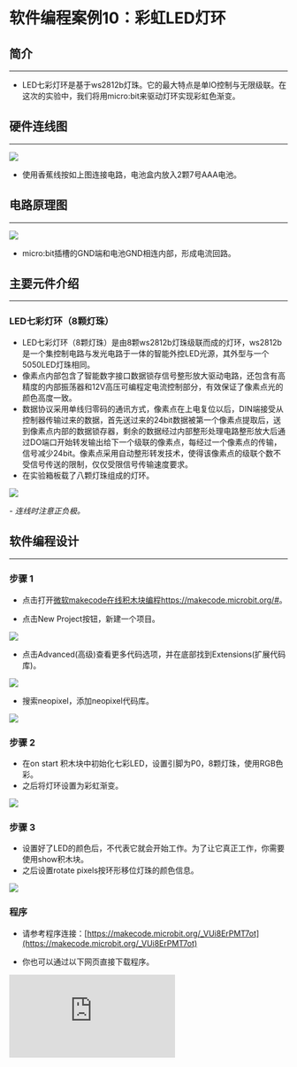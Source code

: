 ﻿# 软件编程案例10：彩虹LED灯环

## 简介 ##
---
- LED七彩灯环是基于ws2812b灯珠。它的最大特点是单IO控制与无限级联。在这次的实验中，我们将用micro:bit来驱动灯环实现彩虹色渐变。
## 硬件连线图 ##
---
![](https://wiki-media-ef.oss-cn-hongkong.aliyuncs.com/docs/microbit/circuit-design/microbit-experiment-box-kit/images/zm91HVe.png)

- 使用香蕉线按如上图连接电路，电池盒内放入2颗7号AAA电池。

## 电路原理图 ##
---
![](https://wiki-media-ef.oss-cn-hongkong.aliyuncs.com/docs/microbit/circuit-design/microbit-experiment-box-kit/images/plRaylG.png)

- micro:bit插槽的GND端和电池GND相连内部，形成电流回路。

## 主要元件介绍 ##
---
### LED七彩灯环（8颗灯珠）
- LED七彩灯环（8颗灯珠）是由8颗ws2812b灯珠级联而成的灯环，ws2812b是一个集控制电路与发光电路于一体的智能外控LED光源，其外型与一个5050LED灯珠相同。
- 像素点内部包含了智能数字接口数据锁存信号整形放大驱动电路，还包含有高精度的内部振荡器和12V高压可编程定电流控制部分，有效保证了像素点光的颜色高度一致。
- 数据协议采用单线归零码的通讯方式，像素点在上电复位以后，DIN端接受从控制器传输过来的数据，首先送过来的24bit数据被第一个像素点提取后，送到像素点内部的数据锁存器，剩余的数据经过内部整形处理电路整形放大后通过DO端口开始转发输出给下一个级联的像素点，每经过一个像素点的传输，信号减少24bit。像素点采用自动整形转发技术，使得该像素点的级联个数不受信号传送的限制，仅仅受限信号传输速度要求。
- 在实验箱板载了八颗灯珠组成的灯环。

![](https://wiki-media-ef.oss-cn-hongkong.aliyuncs.com/docs/microbit/circuit-design/microbit-experiment-box-kit/images/vCBPKXo.png)

*- 连线时注意正负极。*

## 软件编程设计
---
### 步骤 1

- 点击打开[微软makecode在线积木块编程https://makecode.microbit.org/#](https://makecode.microbit.org/#)。

- 点击New Project按钮，新建一个项目。

![](https://wiki-media-ef.oss-cn-hongkong.aliyuncs.com/docs/microbit/circuit-design/microbit-experiment-box-kit/images/t34k5Zb.png)

- 点击Advanced(高级)查看更多代码选项，并在底部找到Extensions(扩展代码库)。

![](https://wiki-media-ef.oss-cn-hongkong.aliyuncs.com/docs/microbit/circuit-design/microbit-experiment-box-kit/images/Zg0fO6x.png)

- 搜索neopixel，添加neopixel代码库。

![](https://wiki-media-ef.oss-cn-hongkong.aliyuncs.com/docs/microbit/circuit-design/microbit-experiment-box-kit/images/pqB776X.png)

### 步骤 2
- 在on start 积木块中初始化七彩LED，设置引脚为P0，8颗灯珠，使用RGB色彩。
- 之后将灯环设置为彩虹渐变。

![](https://wiki-media-ef.oss-cn-hongkong.aliyuncs.com/docs/microbit/circuit-design/microbit-experiment-box-kit/images/aamdVlu.png)

### 步骤 3
- 设置好了LED的颜色后，不代表它就会开始工作。为了让它真正工作，你需要使用show积木块。
- 之后设置rotate pixels按环形移位灯珠的颜色信息。

![](https://wiki-media-ef.oss-cn-hongkong.aliyuncs.com/docs/microbit/circuit-design/microbit-experiment-box-kit/images/5juGvN5.png)

### 程序

- 请参考程序连接：[https://makecode.microbit.org/_VUi8ErPMT7ot](https://makecode.microbit.org/_VUi8ErPMT7ot)

- 你也可以通过以下网页直接下载程序。


<div
    style={{
        position: 'relative',
        paddingBottom: '60%',
        overflow: 'hidden',
    }}
>
    <iframe
        src="https://makecode.microbit.org/_VUi8ErPMT7ot"
        frameborder="0"
        sandbox="allow-popups allow-forms allow-scripts allow-same-origin"
        style={{
            position: 'absolute',
            width: '100%',
            height: '100%',
        }}
    />
</div>

## 结论
---
- 我们可以看到LED彩虹灯环实现了运动的彩虹渐变效果。
- ![](https://wiki-media-ef.oss-cn-hongkong.aliyuncs.com/docs/microbit/circuit-design/microbit-experiment-box-kit/images/23vhDKK.gif)

## 思考
---
- 想象灯环是一只大眼睛，让灯环显示眨眼睛的效果，那么我们该如何设计电路与编程？

## 常见问题
---


## 相关阅读
---
